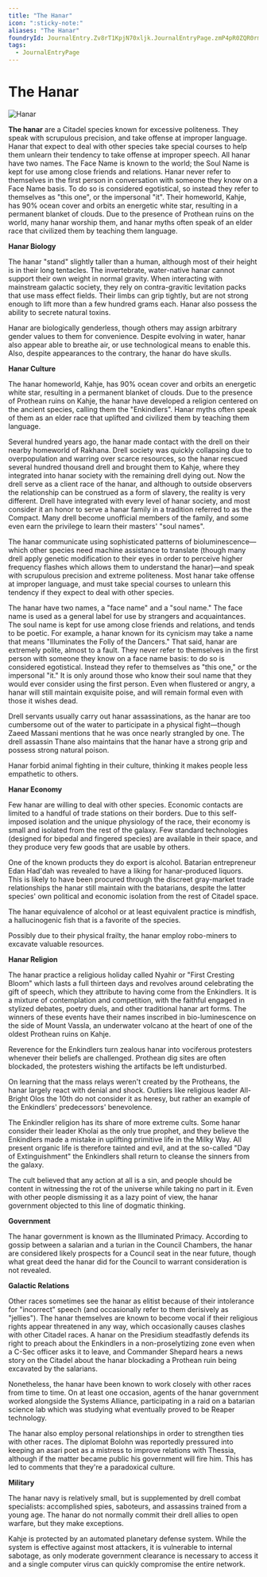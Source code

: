 ```yaml
---
title: "The Hanar"
icon: ":sticky-note:"
aliases: "The Hanar"
foundryId: JournalEntry.Zv8rT1KpjN70xljk.JournalEntryPage.zmP4pR0ZQR0rmSTI
tags:
  - JournalEntryPage
---
```


# The Hanar
![Hanar](/src/assets/media/hanar.jpg)

**The hanar** are a Citadel species known for excessive politeness. They speak with scrupulous precision, and take offense at improper language. Hanar that expect to deal with other species take special courses to help them unlearn their tendency to take offense at improper speech. All hanar have two names. The Face Name is known to the world; the Soul Name is kept for use among close friends and relations. Hanar never refer to themselves in the first person in conversation with someone they know on a Face Name basis. To do so is considered egotistical, so instead they refer to themselves as "this one", or the impersonal "it". Their homeworld, Kahje, has 90% ocean cover and orbits an energetic white star, resulting in a permanent blanket of clouds. Due to the presence of Prothean ruins on the world, many hanar worship them, and hanar myths often speak of an elder race that civilized them by teaching them language.

**Hanar Biology**

The hanar "stand" slightly taller than a human, although most of their height is in their long tentacles. The invertebrate, water-native hanar cannot support their own weight in normal gravity. When interacting with mainstream galactic society, they rely on contra-gravitic levitation packs that use mass effect fields. Their limbs can grip tightly, but are not strong enough to lift more than a few hundred grams each. Hanar also possess the ability to secrete natural toxins.

Hanar are biologically genderless, though others may assign arbitrary gender values to them for convenience. Despite evolving in water, hanar also appear able to breathe air, or use technological means to enable this. Also, despite appearances to the contrary, the hanar do have skulls.

**Hanar Culture**

The hanar homeworld, Kahje, has 90% ocean cover and orbits an energetic white star, resulting in a permanent blanket of clouds. Due to the presence of Prothean ruins on Kahje, the hanar have developed a religion centered on the ancient species, calling them the "Enkindlers". Hanar myths often speak of them as an elder race that uplifted and civilized them by teaching them language.

Several hundred years ago, the hanar made contact with the drell on their nearby homeworld of Rakhana. Drell society was quickly collapsing due to overpopulation and warring over scarce resources, so the hanar rescued several hundred thousand drell and brought them to Kahje, where they integrated into hanar society with the remaining drell dying out. Now the drell serve as a client race of the hanar, and although to outside observers the relationship can be construed as a form of slavery, the reality is very different. Drell have integrated with every level of hanar society, and most consider it an honor to serve a hanar family in a tradition referred to as the Compact. Many drell become unofficial members of the family, and some even earn the privilege to learn their masters' "soul names".

The hanar communicate using sophisticated patterns of bioluminescence—which other species need machine assistance to translate (though many drell apply genetic modification to their eyes in order to perceive higher frequency flashes which allows them to understand the hanar)—and speak with scrupulous precision and extreme politeness. Most hanar take offense at improper language, and must take special courses to unlearn this tendency if they expect to deal with other species.

The hanar have two names, a "face name" and a "soul name." The face name is used as a general label for use by strangers and acquaintances. The soul name is kept for use among close friends and relations, and tends to be poetic. For example, a hanar known for its cynicism may take a name that means "Illuminates the Folly of the Dancers." That said, hanar are extremely polite, almost to a fault. They never refer to themselves in the first person with someone they know on a face name basis: to do so is considered egotistical. Instead they refer to themselves as "this one," or the impersonal "it." It is only around those who know their soul name that they would ever consider using the first person. Even when flustered or angry, a hanar will still maintain exquisite poise, and will remain formal even with those it wishes dead.

Drell servants usually carry out hanar assassinations, as the hanar are too cumbersome out of the water to participate in a physical fight—though Zaeed Massani mentions that he was once nearly strangled by one. The drell assassin Thane also maintains that the hanar have a strong grip and possess strong natural poison.

Hanar forbid animal fighting in their culture, thinking it makes people less empathetic to others.

**Hanar Economy**

Few hanar are willing to deal with other species. Economic contacts are limited to a handful of trade stations on their borders. Due to this self-imposed isolation and the unique physiology of the race, their economy is small and isolated from the rest of the galaxy. Few standard technologies (designed for bipedal and fingered species) are available in their space, and they produce very few goods that are usable by others.

One of the known products they do export is alcohol. Batarian entrepreneur Edan Had'dah was revealed to have a liking for hanar-produced liquors. This is likely to have been procured through the discreet gray-market trade relationships the hanar still maintain with the batarians, despite the latter species' own political and economic isolation from the rest of Citadel space.

The hanar equivalence of alcohol or at least equivalent practice is mindfish, a hallucinogenic fish that is a favorite of the species.

Possibly due to their physical frailty, the hanar employ robo-miners to excavate valuable resources.

**Hanar Religion**

The hanar practice a religious holiday called Nyahir or "First Cresting Bloom" which lasts a full thirteen days and revolves around celebrating the gift of speech, which they attribute to having come from the Enkindlers. It is a mixture of contemplation and competition, with the faithful engaged in stylized debates, poetry duels, and other traditional hanar art forms. The winners of these events have their names inscribed in bio-luminescence on the side of Mount Vassla, an underwater volcano at the heart of one of the oldest Prothean ruins on Kahje.

Reverence for the Enkindlers turn zealous hanar into vociferous protesters whenever their beliefs are challenged. Prothean dig sites are often blockaded, the protesters wishing the artifacts be left undisturbed.

On learning that the mass relays weren't created by the Protheans, the hanar largely react with denial and shock. Outliers like religious leader All-Bright Olos the 10th do not consider it as heresy, but rather an example of the Enkindlers' predecessors' benevolence.

The Enkindler religion has its share of more extreme cults. Some hanar consider their leader Kholai as the only true prophet, and they believe the Enkindlers made a mistake in uplifting primitive life in the Milky Way. All present organic life is therefore tainted and evil, and at the so-called "Day of Extinguishment" the Enkindlers shall return to cleanse the sinners from the galaxy.

The cult believed that any action at all is a sin, and people should be content in witnessing the rot of the universe while taking no part in it. Even with other people dismissing it as a lazy point of view, the hanar government objected to this line of dogmatic thinking.

**Government**

The hanar government is known as the Illuminated Primacy. According to gossip between a salarian and a turian in the Council Chambers, the hanar are considered likely prospects for a Council seat in the near future, though what great deed the hanar did for the Council to warrant consideration is not revealed.

**Galactic Relations**

Other races sometimes see the hanar as elitist because of their intolerance for "incorrect" speech (and occasionally refer to them derisively as "jellies"). The hanar themselves are known to become vocal if their religious rights appear threatened in any way, which occasionally causes clashes with other Citadel races. A hanar on the Presidium steadfastly defends its right to preach about the Enkindlers in a non-proselytizing zone even when a C-Sec officer asks it to leave, and Commander Shepard hears a news story on the Citadel about the hanar blockading a Prothean ruin being excavated by the salarians.

Nonetheless, the hanar have been known to work closely with other races from time to time. On at least one occasion, agents of the hanar government worked alongside the Systems Alliance, participating in a raid on a batarian science lab which was studying what eventually proved to be Reaper technology.

The hanar also employ personal relationships in order to strengthen ties with other races. The diplomat Bolohn was reportedly pressured into keeping an asari poet as a mistress to improve relations with Thessia, although if the matter became public his government will fire him. This has led to comments that they're a paradoxical culture.

**Military**

The hanar navy is relatively small, but is supplemented by drell combat specialists: accomplished spies, saboteurs, and assassins trained from a young age. The hanar do not normally commit their drell allies to open warfare, but they make exceptions.

Kahje is protected by an automated planetary defense system. While the system is effective against most attackers, it is vulnerable to internal sabotage, as only moderate government clearance is necessary to access it and a single computer virus can quickly compromise the entire network.
